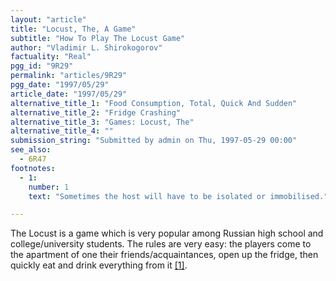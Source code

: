 ```yaml
---
layout: "article"
title: "Locust, The, A Game"
subtitle: "How To Play The Locust Game"
author: "Vladimir L. Shirokogorov"
factuality: "Real"
pgg_id: "9R29"
permalink: "articles/9R29"
pgg_date: "1997/05/29"
article_date: "1997/05/29"
alternative_title_1: "Food Consumption, Total, Quick And Sudden"
alternative_title_2: "Fridge Crashing"
alternative_title_3: "Games: Locust, The"
alternative_title_4: ""
submission_string: "Submitted by admin on Thu, 1997-05-29 00:00"
see_also:
  - 6R47
footnotes: 
  - 1:
    number: 1
    text: "Sometimes the host will have to be isolated or immobilised."

---
```

<div>
<p>The Locust is a game which is very popular among Russian high school and college/university students. The rules are very easy: the players come to the apartment of one their friends/acquaintances, open up the fridge, then quickly eat and drink everything from it <a href="#footnote-body.1" name="footnote-link.1" class="footnote-link">[1]</a>.</p>
</div>
